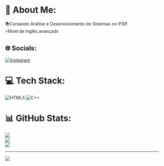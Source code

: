 # 💫 About Me:
📚Cursando Análise e Desenvolvimento de Sistemas no IFSP.<br>⚡Nível de Inglês avançado 


## 🌐 Socials:
[![Instagram](https://img.shields.io/badge/Instagram-%23E4405F.svg?logo=Instagram&logoColor=white)](https://instagram.com/chinaquii_) 

# 💻 Tech Stack:
![HTML5](https://img.shields.io/badge/html5-%23E34F26.svg?style=for-the-badge&logo=html5&logoColor=white) ![C++](https://img.shields.io/badge/c++-%2300599C.svg?style=for-the-badge&logo=c%2B%2B&logoColor=white)
# 📊 GitHub Stats:
![](https://github-readme-stats.vercel.app/api?username=Chinaqui&theme=dark&hide_border=false&include_all_commits=false&count_private=false)<br/>
![](https://github-readme-streak-stats.herokuapp.com/?user=Chinaqui&theme=dark&hide_border=false)<br/>
![](https://github-readme-stats.vercel.app/api/top-langs/?username=Chinaqui&theme=dark&hide_border=false&include_all_commits=false&count_private=false&layout=compact)

---
[![](https://visitcount.itsvg.in/api?id=Chinaqui&icon=0&color=0)](https://visitcount.itsvg.in)

<!-- Proudly created with GPRM ( https://gprm.itsvg.in ) -->
